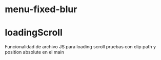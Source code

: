 # menu-fixed-blur
# loadingScroll

Funcionalidad de archivo JS para loading scroll
pruebas con clip path y  position absolute en el main